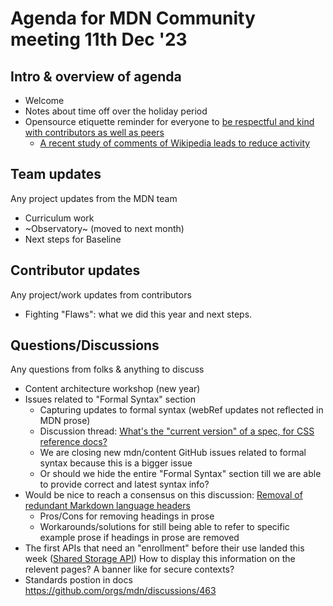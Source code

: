 # Agenda for MDN Community meeting 11th Dec '23

## Intro & overview of agenda

- Welcome
- Notes about time off over the holiday period
- Opensource etiquette reminder for everyone to [be respectful and kind with contributors as well as peers](https://developer.mozilla.org/en-US/docs/MDN/Community/Open_source_etiquette#be_polite_be_kind_avoid_incendiary_or_offensive_language)
  - [A recent study of comments of Wikipedia leads to reduce activity](https://academic.oup.com/pnasnexus/article/2/12/pgad385/7457939)

## Team updates

Any project updates from the MDN team

- Curriculum work
- ~Observatory~ (moved to next month)
- Next steps for Baseline

## Contributor updates

Any project/work updates from contributors

- Fighting "Flaws": what we did this year and next steps.

## Questions/Discussions

Any questions from folks & anything to discuss

- Content architecture workshop (new year)
- Issues related to "Formal Syntax" section
  - Capturing updates to formal syntax (webRef updates not reflected in MDN prose)
  - Discussion thread: [What's the "current version" of a spec, for CSS reference docs?](https://github.com/orgs/mdn/discussions/442)
  - We are closing new mdn/content GitHub issues related to formal syntax because this is a bigger issue
  - Or should we hide the entire "Formal Syntax" section till we are able to provide correct and latest syntax info?
- Would be nice to reach a consensus on this discussion: [Removal of redundant Markdown language headers](https://github.com/orgs/mdn/discussions/426)
  - Pros/Cons for removing headings in prose
  - Workarounds/solutions for still being able to refer to specific example prose if headings in prose are removed
- The first APIs that need an "enrollment" before their use landed this week ([Shared Storage API](https://developer.mozilla.org/en-US/docs/Web/API/Shared_Storage_API)) How to display this information on the relevent pages? A banner like for secure contexts?
- Standards postion in docs https://github.com/orgs/mdn/discussions/463 
